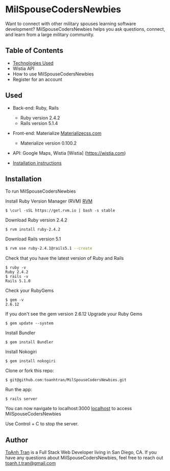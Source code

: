 # MilSpouseCodersNewbies

Want to connect with other military spouses learning software development? MilSpouseCodersNewbies helps you ask questions, connect, and learn from a large military community.

## Table of Contents
* [Technologies Used](#technologies)
* Wistia API
* How to use MilSpouseCodersNewbies
* Register for an account

## <a name="technologies"></a> Used
* Back-end: Ruby, Rails
  * Ruby version 2.4.2
  * Rails version 5.1.4

* Front-end: Materialize [Materializecss.com](http://materializecss.com/)
  * Materialize version 0.100.2

* API: Google Maps, Wistia [Wistia] (https://wistia.com)

* [Installation instructions](#installation)

## <a name="installation"></a>Installation
To run MilSpouseCodersNewbies

Install Ruby Version Manager (RVM) [RVM](https://rvm.io/)
```
$ \curl -sSL https://get.rvm.io | bash -s stable

```
Download Ruby version 2.4.2
```
$ rvm install ruby-2.4.2

```


Download Rails version 5.1
```sh
$ rvm use ruby-2.4.1@rails5.1 --create

```

Check that you have the latest version of Ruby and Rails
```
$ ruby -v
Ruby 2.4.2
$ rails -v
Rails 5.1.0

```
Check your RubyGems
```
$ gem -v
2.6.12
```
If you don't see the gem version 2.6.12
Upgrade your Ruby Gems
```
$ gem update --system

```
Install Bundler
```
$ gem install Bundler

```

Install Nokogiri
```
$ gem install nokogiri

```

Clone or fork this repo:
```
$ git@github.com:toanhtran/MilSpouseCodersNewbies.git
```


Run the app:
```
$ rails server

```

You can now navigate to localhost:3000 [localhost](http://localhost:3000) to access MilSpouseCodersNewbies

Use Control + C to stop the server.



## Author
[ToAnh Tran](https://www.linkedin.com/in/toanhtran/) is a Full Stack Web Developer living in San Diego, CA.  If you have any questions about MilSpouseCodersNewbies, feel free to reach out toanh.t.tran@gmail.com
